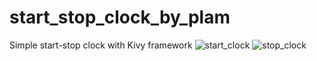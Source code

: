 # start_stop_clock_by_plam
Simple start-stop clock with Kivy framework
![start_clock](https://user-images.githubusercontent.com/117172634/230563064-30a992c9-6d2c-4348-b8a7-72df2a41c402.JPG)
![stop_clock](https://user-images.githubusercontent.com/117172634/230563067-8e997689-0a00-4c5f-b6af-918778d91f08.JPG)
